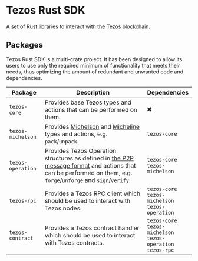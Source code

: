 # Tezos Rust SDK

A set of Rust libraries to interact with the Tezos blockchain.

## Packages

Tezos Rust SDK is a multi-crate project. It has been designed to allow its users to use only the required minimum of functionality that meets their needs, thus optimizing the amount of redundant and unwanted code and dependencies.

| Package            | Description                                                          | Dependencies        |
|--------------------|----------------------------------------------------------------------|---------------------|
| `tezos-core`      | Provides base Tezos types and actions that can be performed on them. | ✖️                   |
| `tezos-michelson` | Provides [Michelson](https://tezos.gitlab.io/active/michelson.html) and [Micheline](https://tezos.gitlab.io/shell/micheline.html) types and actions, e.g. `pack`/`unpack`.                                    | `tezos-core`                                                                        |
| `tezos-operation` | Provides Tezos Operation structures as defined in [the P2P message format](https://tezos.gitlab.io/shell/p2p_api.html) and actions that can be performed on them, e.g. `forge`/`unforge` and `sign`/`verify`. | `tezos-core` <br /> `tezos-michelson`                                              |
| `tezos-rpc`       | Provides a Tezos RPC client which should be used to interact with Tezos nodes.                                                                                                                                | `tezos-core` <br /> `tezos-michelson` <br /> `tezos-operation`                    |
| `tezos-contract`  | Provides a Tezos contract handler which should be used to interact with Tezos contracts.                                                                                                                      | `tezos-core` <br /> `tezos-michelson` <br /> `tezos-operation` <br />`tezos-rpc` |